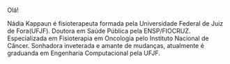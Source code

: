 Olá!

Nádia Kappaun é fisioterapeuta formada pela Universidade Federal de Juiz de Fora(UFJF). Doutora em Saúde Pública pela ENSP/FIOCRUZ. Especializada em Fisioterapia em Oncologia pelo Instituto Nacional de Câncer. Sonhadora inveterada e amante de mudanças, atualmente é graduanda em Engenharia Computacional pela UFJF. 
